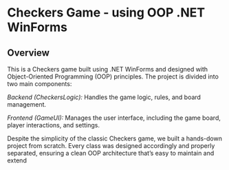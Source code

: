 # Checkers Game - using OOP .NET WinForms


## Overview

This is a Checkers game built using .NET WinForms and designed with Object-Oriented Programming (OOP) principles. The project is divided into two main components:

*Backend (CheckersLogic):* Handles the game logic, rules, and board management.

*Frontend (GameUI):* Manages the user interface, including the game board, player interactions, and settings.

Despite the simplicity of the classic Checkers game, we built a hands-down project from scratch. Every class was designed accordingly and properly separated, ensuring a clean OOP architecture that’s easy to maintain and extend
